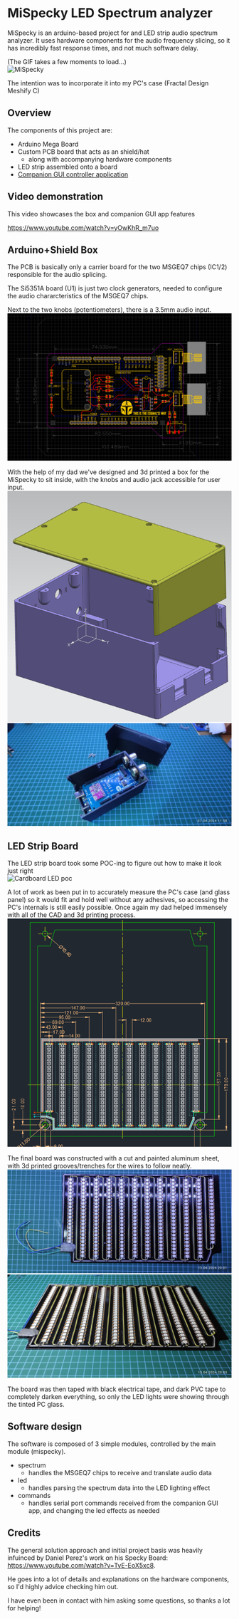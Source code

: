# MiSpecky LED Spectrum analyzer
MiSpecky is an arduino-based project for and LED strip audio spectrum analyzer. It uses hardware components for the audio frequency slicing, so it has incredibly fast response times, and not much software delay.

(The GIF takes a few moments to load...)  
![MiSpecky](media/finished/MiSpecky.gif)

The intention was to incorporate it into my PC's case (Fractal Design Meshify C)

## Overview
The components of this project are:
- Arduino Mega Board
- Custom PCB board that acts as an shield/hat
    - along with accompanying hardware components
- LED strip assembled onto a board
- [Companion GUI controller application](https://github.com/Mihax209/mispecky-gui-controller)

## Video demonstration
This video showcases the box and companion GUI app features

https://www.youtube.com/watch?v=yOwKhR_m7uo

## Arduino+Shield Box
The PCB is basically only a carrier board for the two MSGEQ7 chips (IC1/2) responsible for the audio splicing.

The Si5351A board (U1) is just two clock generators, needed to configure the audio chararcteristics of the MSGEQ7 chips.

Next to the two knobs (potentiometers), there is a 3.5mm audio input.  
![MiSpecky PCB design](media/design/mispecky-PCB.PNG)

With the help of my dad we've designed and 3d printed a box for the MiSpecky to sit inside, with the knobs and audio jack accessible for user input.  
![MiSpecky Box CAD](<media/design/box CAD.png>)
![Assembled Arduino Box](<media/mispecky box 1.jpeg>)

## LED Strip Board
The LED strip board took some POC-ing to figure out how to make it look just right  
![Cardboard LED poc](<media/POC/Cardboard POC.jpg>)

A lot of work as been put in to accurately measure the PC's case (and glass panel) so it would fit and hold well without any adhesives, so accessing the PC's internals is still easily possible. Once again my dad helped immensely with all of the CAD and 3d printing process.  
![PC measurements](<media/design/LED board.png>)

The final board was constructed with a cut and painted aluminum sheet, with 3d printed grooves/trenches for the wires to follow neatly.  
![LED board 1](<media/mispecky led 1.jpeg>)
![LED board 2](<media/mispecky led 2.jpeg>)

The board was then taped with black electrical tape, and dark PVC tape to completely darken everything, so only the LED lights were showing through the tinted PC glass.

## Software design
The software is composed of 3 simple modules, controlled by the main module (mispecky).
- spectrum
    - handles the MSGEQ7 chips to receive and translate audio data
- led
    - handles parsing the spectrum data into the LED lighting effect
- commands
    - handles serial port commands received from the companion GUI app, and changing the led effects as needed

## Credits
The general solution approach and initial project basis was heavily infuinced by Daniel Perez's work on his Specky Board: https://www.youtube.com/watch?v=TyE-EoX5xc8.

He goes into a lot of details and explanations on the hardware components, so I'd highly advice checking him out.

I have even been in contact with him asking some questions, so thanks a lot for helping!
